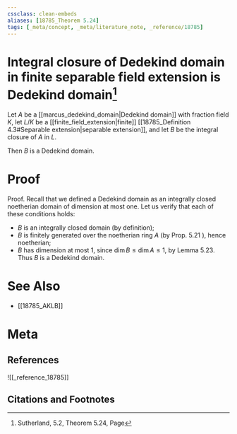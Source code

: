 ```yaml
---
cssclass: clean-embeds
aliases: [18785_Theorem 5.24]
tags: [_meta/concept, _meta/literature_note, _reference/18785]
---
```

# Integral closure of Dedekind domain in finite separable field extension is Dedekind domain[^1]
Let $A$ be a [[marcus_dedekind_domain|Dedekind domain]] with fraction field $K$, let $L / K$ be a [[finite_field_extension|finite]] [[18785_Definition 4.3#Separable extension|separable extension]], and let $B$ be the integral closure of $A$ in $L$. 

Then $B$ is a Dedekind domain.

# Proof
Proof. Recall that we defined a Dedekind domain as an integrally closed noetherian domain of dimension at most one. Let us verify that each of these conditions holds:
- $B$ is an integrally closed domain (by definition);
- $B$ is finitely generated over the noetherian ring $A$ (by Prop. $5.21$ ), hence noetherian;
- $B$ has dimension at most 1, since $\operatorname{dim} B \leq \operatorname{dim} A \leq 1$, by Lemma $5.23 .$
Thus $B$ is a Dedekind domain.

# See Also
- [[18785_AKLB]]
# Meta
## References
![[_reference_18785]]

## Citations and Footnotes
[^1]: Sutherland, 5.2, Theorem 5.24, Page 